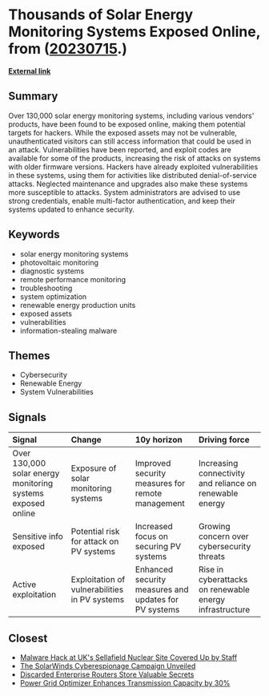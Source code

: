# __Thousands of Solar Energy Monitoring Systems Exposed Online__, from ([20230715](https://kghosh.substack.com/p/20230715).)

__[External link](https://www.bleepingcomputer.com/news/security/over-130-000-solar-energy-monitoring-systems-exposed-online/)__



## Summary

Over 130,000 solar energy monitoring systems, including various vendors' products, have been found to be exposed online, making them potential targets for hackers. While the exposed assets may not be vulnerable, unauthenticated visitors can still access information that could be used in an attack. Vulnerabilities have been reported, and exploit codes are available for some of the products, increasing the risk of attacks on systems with older firmware versions. Hackers have already exploited vulnerabilities in these systems, using them for activities like distributed denial-of-service attacks. Neglected maintenance and upgrades also make these systems more susceptible to attacks. System administrators are advised to use strong credentials, enable multi-factor authentication, and keep their systems updated to enhance security.

## Keywords

* solar energy monitoring systems
* photovoltaic monitoring
* diagnostic systems
* remote performance monitoring
* troubleshooting
* system optimization
* renewable energy production units
* exposed assets
* vulnerabilities
* information-stealing malware

## Themes

* Cybersecurity
* Renewable Energy
* System Vulnerabilities

## Signals

| Signal                                                      | Change                                        | 10y horizon                                           | Driving force                                            |
|:------------------------------------------------------------|:----------------------------------------------|:------------------------------------------------------|:---------------------------------------------------------|
| Over 130,000 solar energy monitoring systems exposed online | Exposure of solar monitoring systems          | Improved security measures for remote management      | Increasing connectivity and reliance on renewable energy |
| Sensitive info exposed                                      | Potential risk for attack on PV systems       | Increased focus on securing PV systems                | Growing concern over cybersecurity threats               |
| Active exploitation                                         | Exploitation of vulnerabilities in PV systems | Enhanced security measures and updates for PV systems | Rise in cyberattacks on renewable energy infrastructure  |

## Closest

* [Malware Hack at UK's Sellafield Nuclear Site Covered Up by Staff](052e0aef0ae4e13f4e2cd7de90495330)
* [The SolarWinds Cyberespionage Campaign Unveiled](60d708d49e171255bc45464e0b5e6a6a)
* [Discarded Enterprise Routers Store Valuable Secrets](b05de170e76d25145c54337068780075)
* [Power Grid Optimizer Enhances Transmission Capacity by 30%](ac1dca3c524bdd7aa99f29fd255c7c41)